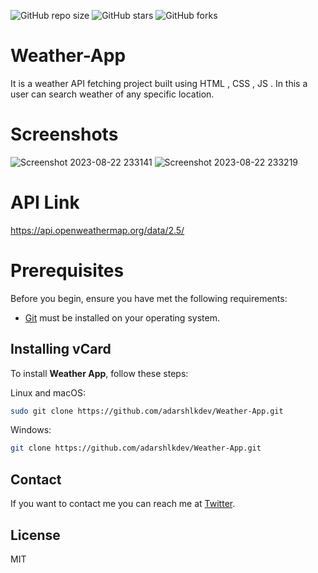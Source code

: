 ![GitHub repo size](https://img.shields.io/github/repo-size/adarshlkdev/NetflixCloneWebsite)
![GitHub stars](https://img.shields.io/github/stars/adarshlkdev/NetflixCloneWebsite?style=social)
![GitHub forks](https://img.shields.io/github/forks/adarshlkdev/NetflixCloneWebsite?style=social)

# Weather-App
It is a weather API fetching project built using HTML , CSS , JS . In this a user can search weather of any specific location.

# Screenshots

![Screenshot 2023-08-22 233141](https://github.com/adarshlkdev/Weather-App/assets/129508819/e24f7e3b-5166-45d3-a462-6d2338788ff2)
![Screenshot 2023-08-22 233219](https://github.com/adarshlkdev/Weather-App/assets/129508819/4f59d390-6282-445f-8cfa-39e4491e05b4)



# API Link 

https://api.openweathermap.org/data/2.5/

# Prerequisites

Before you begin, ensure you have met the following requirements:

* [Git](https://git-scm.com/downloads "Download Git") must be installed on your operating system.

## Installing vCard

To install **Weather App**, follow these steps:

Linux and macOS:

```bash
sudo git clone https://github.com/adarshlkdev/Weather-App.git
```

Windows:

```bash
git clone https://github.com/adarshlkdev/Weather-App.git
```

## Contact

If you want to contact me you can reach me at [Twitter](https://www.twitter.com/adarshlkdev).

## License

MIT
